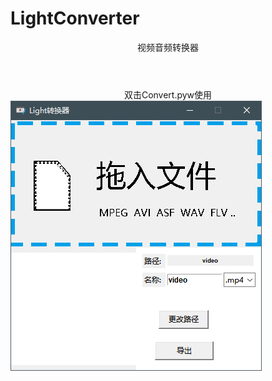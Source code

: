 # LightConverter
<header>视频音频转换器</header>
<div style = "text-align: center;">双击Convert.pyw使用</div>
<img src = "https://github.com/worldleha/LightConverter/blob/main/b.PNG?raw=true">
